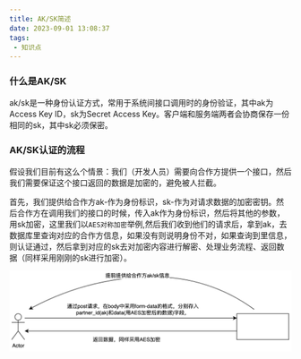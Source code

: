 ```yaml
---
title: AK/SK简述
date: 2023-09-01 13:08:37
tags:
 - 知识点
---
```

### 什么是AK/SK

ak/sk是一种身份认证方式，常用于系统间接口调用时的身份验证，其中ak为Access Key ID，sk为Secret Access Key。客户端和服务端两者会协商保存一份相同的sk，其中sk必须保密。

### AK/SK认证的流程

假设我们目前有这么个情景：我们（开发人员）需要向合作方提供一个接口，然后我们需要保证这个接口返回的数据是加密的，避免被人拦截。

首先，我们提供给合作方ak-作为身份标识，sk-作为对请求数据的加密密钥。然后合作方在调用我们的接口的时候，传入ak作为身份标识，然后将其他的参数，用sk加密，这里我们以`AES对称加密`举例,然后我们收到他们的请求后，拿到ak，去数据库里查询对应的合作方信息，如果没有则说明身份不对，如果查询到里信息，则认证通过，然后拿到对应的sk去对加密内容进行解密、处理业务流程、返回数据（同样采用刚刚的sk进行加密）。

![img_1.png](../images/aksk.png)